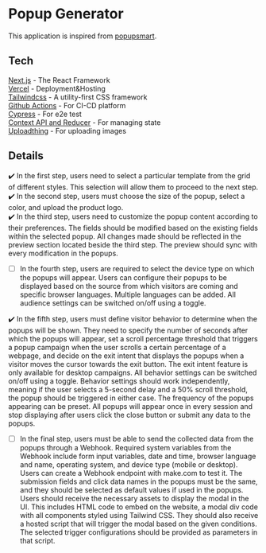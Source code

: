 # Popup Generator
This application is inspired from [popupsmart](https://popupsmart.com/).

## Tech
[Next.js](https://nextjs.org/) - The React Framework <br />
[Vercel](https://vercel.com/) - Deployment&Hosting <br />
[Tailwindcss](https://tailwindcss.com/) - A utility-first CSS framework <br />
[Github Actions](https://github.com/features/actions) - For CI-CD platform <br />
[Cypress](https://www.cypress.io/) - For e2e test <br />
[Context API and Reducer](https://react.dev/learn/scaling-up-with-reducer-and-context) - For managing state <br />
[Uploadthing](https://uploadthing.com/) - For uploading images
 

## Details
 :heavy_check_mark: In the first step, users need to select a particular template from the grid of different styles. This selection will allow them to proceed to the next step.<br />
 :heavy_check_mark: In the second step, users must choose the size of the popup, select a color, and upload the product logo.<br />
 :heavy_check_mark: In the third step, users need to customize the popup content according to their preferences. The fields should be modified based on the existing fields within the selected popup.
        All changes made should be reflected in the preview section located beside the third step. The preview should sync with every modification in the popups.<br />
        
- [ ] In the fourth step, users are required to select the device type on which the popups will appear.
    Users can configure their popups to be displayed based on the source from which visitors are coming and specific browser languages. Multiple languages can be added.
        All audience settings can be switched on/off using a toggle.<br />
        
:heavy_check_mark: In the fifth step, users must define visitor behavior to determine when the popups will be shown.
        They need to specify the number of seconds after which the popups will appear, set a scroll percentage threshold that triggers a popup campaign when the user scrolls a certain percentage of a webpage, and decide on the exit intent that displays the popups when a visitor moves the cursor towards the exit button. The exit intent feature is only available for desktop campaigns.
        All behavior settings can be switched on/off using a toggle.
        Behavior settings should work independently, meaning if the user selects a 5-second delay and a 50% scroll threshold, the popup should be triggered in either case.
        The frequency of the popups appearing can be preset. All popups will appear once in every session and stop displaying after users click the close button or submit any data to the popups.
- [ ] In the final step, users must be able to send the collected data from the popups through a Webhook. Required system variables from the Webhook include form input variables, date and time, browser language and name, operating system, and device type (mobile or desktop).
        Users can create a Webhook endpoint with make.com to test it.
        The submission fields and click data names in the popups must be the same, and they should be selected as default values if used in the popups.
    Users should receive the necessary assets to display the modal in the UI.
        This includes HTML code to embed on the website, a modal div code with all components styled using Tailwind CSS.
        They should also receive a hosted script that will trigger the modal based on the given conditions.
        The selected trigger configurations should be provided as parameters in that script.

